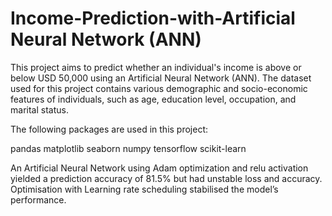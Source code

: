 # Income-Prediction-with-Artificial Neural Network (ANN)
This project aims to predict whether an individual's income is above or below USD 50,000 using an Artificial Neural Network (ANN). The dataset used for this project contains various demographic and socio-economic features of individuals, such as age, education level, occupation, and marital status.

The following packages are used in this project:

pandas
matplotlib
seaborn
numpy
tensorflow
scikit-learn

An Artificial Neural Network using Adam optimization and relu activation yielded a prediction accuracy of 81.5% but had unstable loss and accuracy. Optimisation with Learning rate scheduling stabilised the model’s performance.
